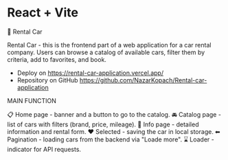 # React + Vite

🚗 Rental Car

Rental Car - this is the frontend part of a web application for a car rental company. Users can browse a catalog of available cars, filter them by criteria, add to favorites, and book.

- Deploy on https://rental-car-application.vercel.app/
- Repository on GitHub https://github.com/NazarKopach/Rental-car-application

MAIN FUNCTION

📋 Home page - banner and a button to go to the catalog.
🚘 Catalog page - list of cars with filters (brand, price, mileage).
🔎 Info page - detailed information and rental form.
❤ Selected - saving the car in local storage.
⬅ Pagination - loading cars from the backend via "Loade more".
⌛ Loader - indicator for API requests.
